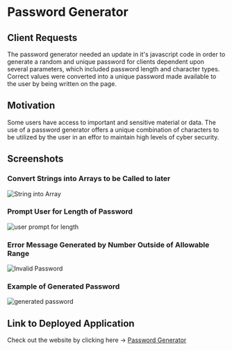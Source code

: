 # Password Generator

## **Client Requests**

The password generator needed an update in it's javascript code in order to generate a random and unique password for clients dependent upon several parameters, which included password length and character types. Correct values were converted into a unique password made available to the user by being written on the page.

## **Motivation**

Some users have access to important and sensitive material or data. The use of a password generator offers a unique combination of characters to be utilized by the user in an effor to maintain high levels of cyber security.

## **Screenshots**

### Convert Strings into Arrays to be Called to later
![String into Array](https://user-images.githubusercontent.com/83254086/120140344-95a87600-c197-11eb-88d5-e60e0c1886a8.JPG)

### Prompt User for Length of Password
![user prompt for length](https://user-images.githubusercontent.com/83254086/120140345-96410c80-c197-11eb-87c1-eba758f69fba.JPG)

### Error Message Generated by Number Outside of Allowable Range

![Invalid Password](https://user-images.githubusercontent.com/83254086/120140342-95a87600-c197-11eb-893b-a5ab637cfc82.JPG)

### Example of Generated Password

![generated password](https://user-images.githubusercontent.com/83254086/120140340-950fdf80-c197-11eb-9fc5-13e78707badf.JPG)

## **Link to Deployed Application**

Check out the website by clicking here -> [Password Generator](https://mannyportillo11.github.io/friendly-parakeet-pw-gen/)